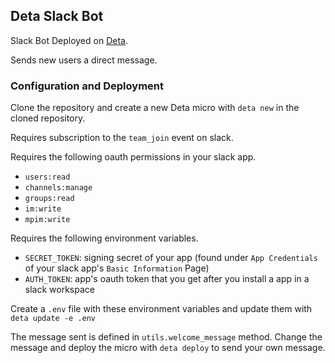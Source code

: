 ## Deta Slack Bot

Slack Bot Deployed on [Deta](https://deta.sh).

Sends new users a direct message.

### Configuration and Deployment

Clone the repository and create a new Deta micro with `deta new` in the cloned repository.

Requires subscription to the `team_join` event on slack.

Requires the following oauth permissions in your slack app.

- `users:read`
- `channels:manage`
- `groups:read`
- `im:write`
- `mpim:write`

Requires the following environment variables.

- `SECRET_TOKEN`: signing secret of your app (found under `App Credentials` of your slack app's `Basic Information` Page)
- `AUTH_TOKEN`: app's oauth token that you get after you install a app in a slack workspace

Create a `.env` file with these environment variables and update them with `deta update -e .env`

The message sent is defined in `utils.welcome_message` method. Change the message and deploy the micro with `deta deploy` to send your own message.